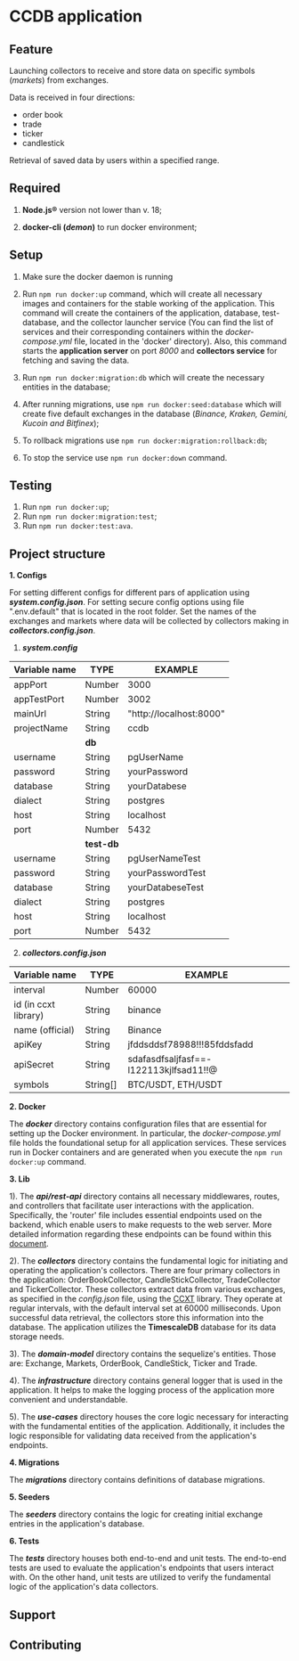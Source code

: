 # CCDB application

## Feature

Launching collectors to receive and store data on specific symbols (_markets_) from exchanges.

Data is received in four directions:

-   order book
-   trade
-   ticker
-   candlestick

Retrieval of saved data by users within a specified range.

## Required

1. **Node.js®** version not lower than v. 18;

2. **docker-cli (_demon_)** to run docker environment;

## Setup

1. Make sure the docker daemon is running

2. Run `npm run docker:up` command, which will create all necessary images and containers for the stable working of the application.
   This command will create the containers of the application, database, test-database, and the collector launcher service (You can find the list of services and their corresponding containers within the _docker-compose.yml_ file, located in the 'docker' directory).
   Also, this command starts the **application server** on port _8000_ and **collectors service** for fetching and saving the data.

3. Run `npm run docker:migration:db` which will create the necessary entities in the database;

4. After running migrations, use `npm run docker:seed:database` which will create five default exchanges in the database (_Binance, Kraken, Gemini, Kucoin and Bitfinex_);

5. To rollback migrations use `npm run docker:migration:rollback:db`;

6. To stop the service use `npm run docker:down` command.

## Testing

1. Run `npm run docker:up`;
2. Run `npm run docker:migration:test`;
3. Run `npm run docker:test:ava`.

## Project structure

**1. Configs**

For setting different configs for different pars of application using **_system.config.json_**.
For setting secure config options using file ".env.default" that is located in the root folder.
Set the names of the exchanges and markets where data will be collected by collectors making in **_collectors.config.json_**.

1. **_system.config_**

| Variable name | TYPE        | EXAMPLE                 |
| ------------- | ----------- | ----------------------- |
| appPort       | Number      | 3000                    |
| appTestPort   | Number      | 3002                    |
| mainUrl       | String      | "http://localhost:8000" |
| projectName   | String      | ccdb                    |
|               | **db**      |                         |
| username      | String      | pgUserName              |
| password      | String      | yourPassword            |
| database      | String      | yourDatabese            |
| dialect       | String      | postgres                |
| host          | String      | localhost               |
| port          | Number      | 5432                    |
|               | **test-db** |                         |
| username      | String      | pgUserNameTest          |
| password      | String      | yourPasswordTest        |
| database      | String      | yourDatabeseTest        |
| dialect       | String      | postgres                |
| host          | String      | localhost               |
| port          | Number      | 5432                    |

2. **_collectors.config.json_**

| Variable name        | TYPE     | EXAMPLE                                |
| -------------------- | -------- | -------------------------------------- |
| interval             | Number   | 60000                                  |
| id (in ccxt library) | String   | binance                                |
| name (official)      | String   | Binance                                |
| apiKey               | String   | jfddsddsf78988!!!85fddsfadd            |
| apiSecret            | String   | sdafasdfsaljfasf==-l122113kjlfsad11!!@ |
| symbols              | String[] | BTC/USDT, ETH/USDT                     |

**2. Docker**

The **_docker_** directory contains configuration files that are essential for setting up the Docker environment. In particular, the _docker-compose.yml_ file holds the foundational setup for all application services. These services run in Docker containers and are generated when you execute the `npm run docker:up` command.

**3. Lib**

1). The **_api/rest-api_** directory contains all necessary middlewares, routes, and controllers that facilitate user interactions with the application. Specifically, the 'router' file includes essential endpoints used on the backend, which enable users to make requests to the web server. More detailed information regarding these endpoints can be found within this [document](https://docs.google.com/document/d/19uerp83M06Sk8KeAF8MmpmZ2xkDFXb596DnAGadW3AU/edit#heading=h.n62o7iyrbu46).

2). The **_collectors_** directory contains the fundamental logic for initiating and operating the application's collectors. There are four primary collectors in the application: OrderBookCollector, CandleStickCollector, TradeCollector and TickerCollector. These collectors extract data from various exchanges, as specified in the _config.json_ file, using the [CCXT](https://docs.ccxt.com/#/) library. They operate at regular intervals, with the default interval set at 60000 milliseconds. Upon successful data retrieval, the collectors store this information into the database. The application utilizes the **TimescaleDB** database for its data storage needs.

3). The **_domain-model_** directory contains the sequelize's entities. Those are: Exchange, Markets, OrderBook, CandleStick, Ticker and Trade.

4). The **_infrastructure_** directory contains general logger that is used in the application. It helps to make the logging process of the application more convenient and understandable.

5). The **_use-cases_** directory houses the core logic necessary for interacting with the fundamental entities of the application. Additionally, it includes the logic responsible for validating data received from the application's endpoints.

**4. Migrations**

The **_migrations_** directory contains definitions of database migrations.

**5. Seeders**

The **_seeders_** directory contains the logic for creating initial exchange entries in the application's database.

**6. Tests**

The **_tests_** directory houses both end-to-end and unit tests. The end-to-end tests are used to evaluate the application's endpoints that users interact with. On the other hand, unit tests are utilized to verify the fundamental logic of the application's data collectors.

## Support

## Contributing
